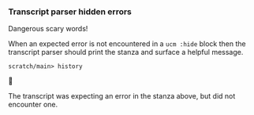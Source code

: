 ### Transcript parser hidden errors

Dangerous scary words\!

When an expected error is not encountered in a `ucm :hide` block
then the transcript parser should print the stanza
and surface a helpful message.

``` ucm :hide :error
scratch/main> history
```

🛑

The transcript was expecting an error in the stanza above, but did not encounter one.
